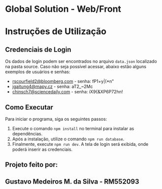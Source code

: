 # Global Solution - Web/Front

# Instruções de Utilização

## Credenciais de Login
Os dados de login podem ser encontrados no arquivo `data.json` localizado na pasta source. Caso não seja possível acessar, abaixo estão alguns exemplos de usuários e senhas:
- rscourfield2@bloomberg.com - senha: fP1+y|(*n\"
- jgaitung4@mapy.cz - senha: aT2_~2Mc
- chinsch7@sciencedaily.com - senha: iX9{&XP6P72hn!

## Como Executar
Para iniciar o programa, siga os seguintes passos:
1. Execute o comando `npm install` no terminal para instalar as dependências.
2. Após a instalação, utilize o comando `npm run database`.
3. Finalmente, execute `npm run dev`. A tela de login será exibida, onde poderá inserir as credenciais.

## Projeto feito por:
## Gustavo Medeiros M. da Silva - RM552093
